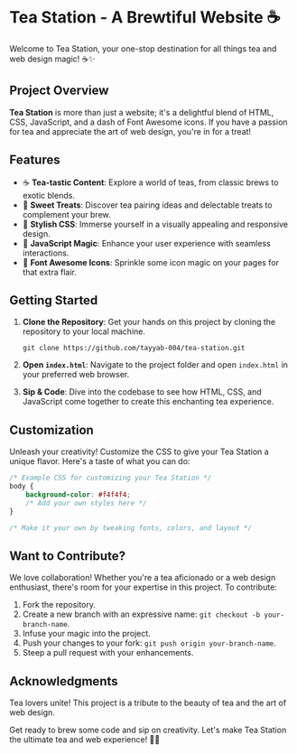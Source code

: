 # Tea Station - A Brewtiful Website ☕

Welcome to Tea Station, your one-stop destination for all things tea and web design magic! ☕✨

## Project Overview

**Tea Station** is more than just a website; it's a delightful blend of HTML, CSS, JavaScript, and a dash of Font Awesome icons. If you have a passion for tea and appreciate the art of web design, you're in for a treat!


## Features

- ☕ **Tea-tastic Content**: Explore a world of teas, from classic brews to exotic blends.
- 🍪 **Sweet Treats**: Discover tea pairing ideas and delectable treats to complement your brew.
- 🎨 **Stylish CSS**: Immerse yourself in a visually appealing and responsive design.
- 🚀 **JavaScript Magic**: Enhance your user experience with seamless interactions.
- 🌟 **Font Awesome Icons**: Sprinkle some icon magic on your pages for that extra flair.

## Getting Started

1. **Clone the Repository**: Get your hands on this project by cloning the repository to your local machine.

    ```
    git clone https://github.com/tayyab-004/tea-station.git
    ```

2. **Open `index.html`**: Navigate to the project folder and open `index.html` in your preferred web browser.

3. **Sip & Code**: Dive into the codebase to see how HTML, CSS, and JavaScript come together to create this enchanting tea experience.

## Customization

Unleash your creativity! Customize the CSS to give your Tea Station a unique flavor. Here's a taste of what you can do:

```css
/* Example CSS for customizing your Tea Station */
body {
    background-color: #f4f4f4;
    /* Add your own styles here */
}

/* Make it your own by tweaking fonts, colors, and layout */
```

## Want to Contribute?

We love collaboration! Whether you're a tea aficionado or a web design enthusiast, there's room for your expertise in this project. To contribute:

1. Fork the repository.
2. Create a new branch with an expressive name: `git checkout -b your-branch-name`.
3. Infuse your magic into the project.
4. Push your changes to your fork: `git push origin your-branch-name`.
5. Steep a pull request with your enhancements.

## Acknowledgments

Tea lovers unite! This project is a tribute to the beauty of tea and the art of web design.

Get ready to brew some code and sip on creativity. Let's make Tea Station the ultimate tea and web experience! 🍵🌐
